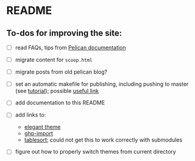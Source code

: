 # README

## To-dos for improving the site:

- [ ] read FAQs, tips from [Pelican documentation](https://docs.getpelican.com/en/latest/index.html)
- [ ] migrate content for `scoop.html`
- [ ] migrate posts from old pelican blog?
- [ ] set an automatic makefile for publishing, including pushing to master (see [tutorial](https://opensource.com/article/19/5/run-your-blog-github-pages-python)); possible [useful link](https://clamytoe.github.io/articles/2020/Feb/28/pelican/)
- [ ] add documentation to this README
- [ ] add links to:
    * [elegant theme](https://elegant.oncrashreboot.com/)
    * [ghp-import](https://github.com/c-w/ghp-import)
    * [tablesort](https://github.com/tristen/tablesort/); could not get this to work correctly with submodules
- [ ] figure out how to properly switch themes from current directory


